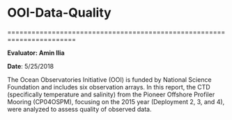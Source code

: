 # OOI-Data-Quality

=======================================================================


**Evaluator: Amin Ilia**  

**Date**: 5/25/2018

The Ocean Observatories Initiative (OOI) is funded by National Science Foundation and includes six observation arrays. In this report, the CTD (specifically temperature and salinity) from the Pioneer Offshore Profiler Mooring (CP04OSPM), focusing on the 2015 year (Deployment 2, 3, and 4), were analyzed to assess quality of observed data.
